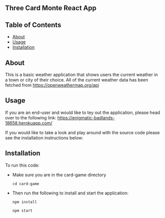 ## Three Card Monte React App

 ## Table of Contents
  <ul>
    <li><a href="#about">About</a></li>
    <li><a href="#usage">Usage</a></li>
    <li><a href="#installation">Installation</a></li>
  </ul>


## About

This is a basic weather application that shows users the current weather in a town or city of their choice. All of the current weather data has been fetched from https://openweathermap.org/api


## Usage

If you are an end-user and would like to tey out the application, please head over to the following link:
<a target="blank" href="https://enigmatic-badlands-18658.herokuapp.com/">https://enigmatic-badlands-18658.herokuapp.com/</a> 

If you would like to take a look and play around with the source code please see the installation instructions below:

## Installation
To run this code:
* Make sure you are in the card-game directory

  ```cd card-game```

* Then run the following to install and start the application:

   ```npm install```

   ```npm start```